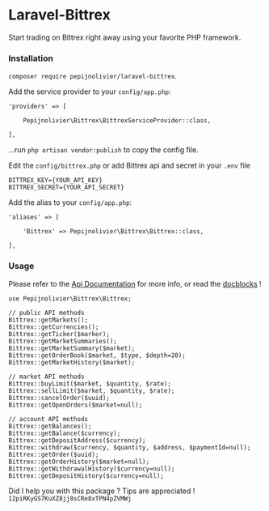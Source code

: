 # Laravel-Bittrex

Start trading on Bittrex right away using your favorite PHP framework.

### Installation

`composer require pepijnolivier/laravel-bittrex`.

Add the service provider to your `config/app.php`:
 
 ``` 
 'providers' => [
 
     Pepijnolivier\Bittrex\BittrexServiceProvider::class,
     
 ],
 ```
 
...run `php artisan vendor:publish` to copy the config file.

Edit the `config/bittrex.php` or add Bittrex api and secret in your `.env` file

```
BITTREX_KEY={YOUR_API_KEY}
BITTREX_SECRET={YOUR_API_SECRET}

```

Add the alias to your `config/app.php`:

```    
'aliases' => [
           
    'Bittrex' => Pepijnolivier\Bittrex\Bittrex::class,
           
],
```

### Usage

Please refer to the [Api Documentation](https://bittrex.com/home/api) for more info, or read the [docblocks](https://github.com/pepijnolivier/laravel-bittrex/blob/master/src/Client.php) !

```
use Pepijnolivier\Bittrex\Bittrex;

// public API methods
Bittrex::getMarkets();
Bittrex::getCurrencies();
Bittrex::getTicker($marker);
Bittrex::getMarketSummaries();
Bittrex::getMarketSummary($market);
Bittrex::getOrderBook($market, $type, $depth=20);
Bittrex::getMarketHistory($market);

// market API methods
Bittrex::buyLimit($market, $quantity, $rate);
Bittrex::sellLimit($market, $quantity, $rate);
Bittrex::cancelOrder($uuid);
Bittrex::getOpenOrders($market=null);

// account API methods
Bittrex::getBalances();
Bittrex::getBalance($currency);
Bittrex::getDepositAddress($currency);
Bittrex::withdraw($currency, $quantity, $address, $paymentId=null);
Bittrex::getOrder($uuid);
Bittrex::getOrderHistory($market=null);
Bittrex::getWithdrawalHistory($currency=null);
Bittrex::getDepositHistory($currency=null);
```


Did I help you with this package ?
Tips are appreciated ! `12piRKyGS7KuXZ8jj8sCRe8xTPN4pZVMWj`
